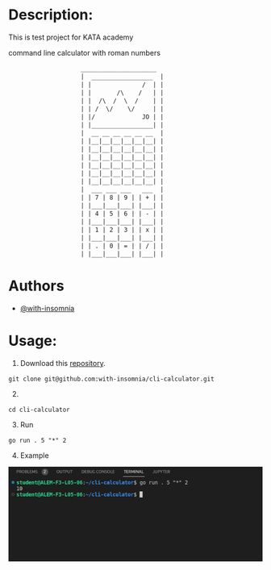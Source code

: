 
# Description:
This is test project for KATA academy

command line calculator with roman numbers

```
                    _____________________
                    |  _________________  |
                    | |              /  | |
                    | |       /\    /   | |
                    | |  /\  /  \  /    | |
                    | | /  \/    \/     | |
                    | |/             JO | |
                    | |_________________| |
                    |  __ __ __ __ __ __  |
                    | |__|__|__|__|__|__| |
                    | |__|__|__|__|__|__| |
                    | |__|__|__|__|__|__| |
                    | |__|__|__|__|__|__| |
                    | |__|__|__|__|__|__| |
                    | |__|__|__|__|__|__| |
                    |  ___ ___ ___   ___  |
                    | | 7 | 8 | 9 | | + | |
                    | |___|___|___| |___| |
                    | | 4 | 5 | 6 | | - | |
                    | |___|___|___| |___| |
                    | | 1 | 2 | 3 | | x | |
                    | |___|___|___| |___| |
                    | | . | 0 | = | | / | |
                    | |___|___|___| |___| |

```
# Authors

- [@with-insomnia](https://github.com/with-insomnia)


# Usage:
 1. Download this [repository](https://github.com/with-insomnia/cli-calculator).
 ```
 git clone git@github.com:with-insomnia/cli-calculator.git
 ```


 2. 
 ```
cd cli-calculator
```

3. Run

```console
go run . 5 "*" 2
```

4. Example

![screen](screen.png)
